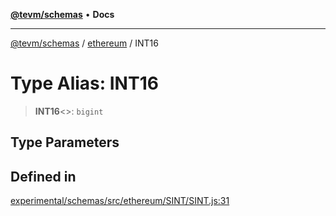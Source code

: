 [**@tevm/schemas**](../../README.md) • **Docs**

***

[@tevm/schemas](../../modules.md) / [ethereum](../README.md) / INT16

# Type Alias: INT16

> **INT16**\<\>: `bigint`

## Type Parameters

## Defined in

[experimental/schemas/src/ethereum/SINT/SINT.js:31](https://github.com/qbzzt/tevm-monorepo/blob/main/experimental/schemas/src/ethereum/SINT/SINT.js#L31)
